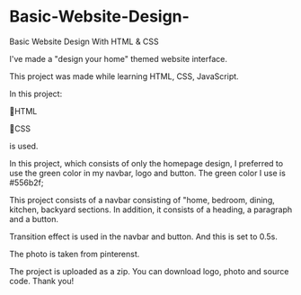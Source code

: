 # Basic-Website-Design-
Basic Website Design With HTML &amp; CSS

I've made a "design your home" themed website interface.
 
This project was made while learning HTML, CSS, JavaScript. 

In this project:

🔶HTML

🔶CSS 

is used.

In this project, which consists of only the homepage design, I preferred to use the green color in my navbar, logo and button. 
The green color I use is #556b2f;

This project consists of a navbar consisting of "home, bedroom, dining, kitchen, backyard sections.
In addition, it consists of a heading, a paragraph and a button.

Transition effect is used in the navbar and button. And this is set to 0.5s.

The photo is taken from pinterenst.

The project is uploaded as a zip. You can download logo, photo and source code. Thank you!




